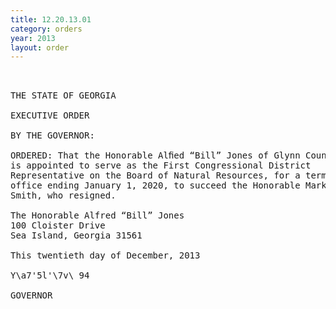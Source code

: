 ```yaml
---
title: 12.20.13.01
category: orders
year: 2013
layout: order
---
```


<pre> 

THE STATE OF GEORGIA

EXECUTIVE ORDER

BY THE GOVERNOR:

ORDERED: That the Honorable Alﬁed “Bill” Jones of Glynn County, Georgia,
is appointed to serve as the First Congressional District
Representative on the Board of Natural Resources, for a term of
office ending January 1, 2020, to succeed the Honorable Mark V.
Smith, who resigned.

The Honorable Alfred “Bill” Jones
100 Cloister Drive
Sea Island, Georgia 31561

This twentieth day of December, 2013

Y\a7'5l'\7v\ 94

GOVERNOR

</pre>
